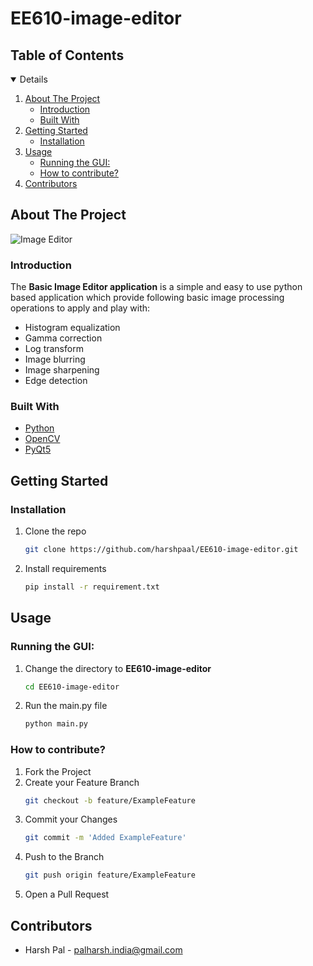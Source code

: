<!-- PROJECT SHIELDS -->
<!--
concise syntax you may use.
*** https://www.markdownguide.org/basic-syntax/#reference-style-links
-->
# EE610-image-editor
## Table of Contents
<!-- TABLE OF CONTENTS -->
<details open="open">
  <ol>
    <li>
      <a href="#about-the-project">About The Project</a>
      <ul>
        <li><a href="#introduction">Introduction</a></li>
        <li><a href="#built-with">Built With</a></li>
      </ul>
    </li>
    <li>
      <a href="#getting-started">Getting Started</a>
      <ul>
        <li><a href="#installation">Installation</a></li>
      </ul>
    </li>
    <li>
        <a href="#usage">Usage</a>
        <ul>
<li><a href="#running-the-gui">Running the GUI:</a>
</li>
<li><a href="#how-to-contribute?">How to contribute?</a>
</li>
        </ul>
    </li>
    <li><a href="#contributors">Contributors</a></li>
  </ol>
</details>



<!-- ABOUT THE PROJECT -->
## About The Project

![Image Editor](img\img_1.jpg "Topic Modelling")

### Introduction
The **Basic Image Editor application** is a simple and easy to use 
python based application which provide following basic image processing operations to apply and play with:
- Histogram equalization
- Gamma correction
- Log transform 
- Image blurring
- Image sharpening
- Edge detection
 
### Built With
* [Python](https://www.python.org/)
* [OpenCV](https://opencv.org/)
* [PyQt5](https://pypi.org/project/PyQt5/)

<!-- GETTING STARTED -->
## Getting Started
### Installation

1. Clone the repo
   ```sh
   git clone https://github.com/harshpaal/EE610-image-editor.git
   ```
2. Install requirements
   ```sh
   pip install -r requirement.txt
   ```

<!-- USAGE EXAMPLES -->
## Usage

### Running the GUI:
1. Change the directory to **EE610-image-editor**
   ```sh
   cd EE610-image-editor
   ```
2. Run the main.py file
   ```sh
   python main.py
   ```

### How to contribute?
1. Fork the Project
2. Create your Feature Branch
   ```sh
   git checkout -b feature/ExampleFeature
   ```
3. Commit your Changes
   ```sh
   git commit -m 'Added ExampleFeature'
   ```
4. Push to the Branch
   ```sh
   git push origin feature/ExampleFeature
   ```
5. Open a Pull Request

<!-- CONTACT -->
## Contributors
* Harsh Pal - <a href="mailto:palharsh.india@gmail.com">palharsh.india@gmail.com</a>

